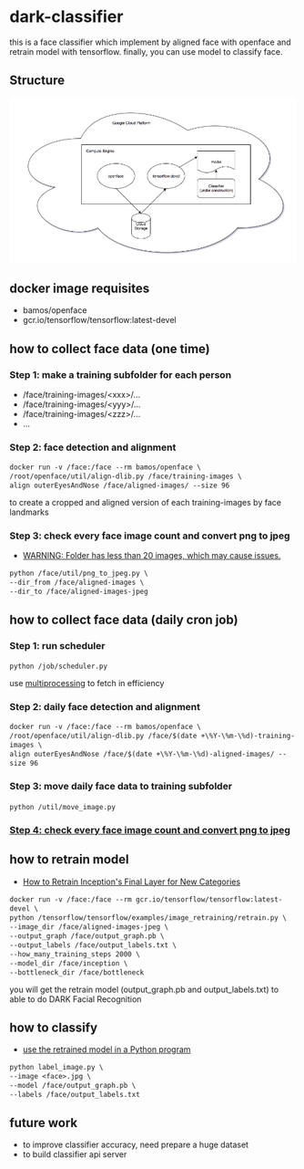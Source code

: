 # dark-classifier
this is a face classifier which implement by aligned face with openface and retrain model with tensorflow. finally, you can use model to classify face.

## Structure
![structure](structure.png?raw=true)

## docker image requisites
* bamos/openface
* gcr.io/tensorflow/tensorflow:latest-devel

## how to collect face data (one time)
### Step 1: make a training subfolder for each person
* /face/training-images/\<xxx\>/...
* /face/training-images/\<yyy\>/...
* /face/training-images/\<zzz\>/...
* ...

### Step 2: face detection and alignment
```
docker run -v /face:/face --rm bamos/openface \
/root/openface/util/align-dlib.py /face/training-images \
align outerEyesAndNose /face/aligned-images/ --size 96
```

to create a cropped and aligned version of each training-images by face landmarks

### Step 3: check every face image count and convert png to jpeg
* [WARNING: Folder has less than 20 images, which may cause issues.](https://github.com/tensorflow/tensorflow/blob/master/tensorflow/examples/image_retraining/retrain.py#L157)

```
python /face/util/png_to_jpeg.py \
--dir_from /face/aligned-images \
--dir_to /face/aligned-images-jpeg
```

## how to collect face data (daily cron job)
### Step 1: run scheduler
`python /job/scheduler.py`

use [multiprocessing](https://github.com/Jim-Lin/dark-classifier/blob/master/job/etl.py#L164) to fetch in efficiency

### Step 2: daily face detection and alignment
```
docker run -v /face:/face --rm bamos/openface \
/root/openface/util/align-dlib.py /face/$(date +\%Y-\%m-\%d)-training-images \
align outerEyesAndNose /face/$(date +\%Y-\%m-\%d)-aligned-images/ --size 96
```

### Step 3: move daily face data to training subfolder
`python /util/move_image.py`

### [Step 4: check every face image count and convert png to jpeg](#step-3-check-every-face-image-count-and-convert-png-to-jpeg)

## how to retrain model
* [How to Retrain Inception's Final Layer for New Categories](https://www.tensorflow.org/tutorials/image_retraining)

```
docker run -v /face:/face --rm gcr.io/tensorflow/tensorflow:latest-devel \
python /tensorflow/tensorflow/examples/image_retraining/retrain.py \
--image_dir /face/aligned-images-jpeg \
--output_graph /face/output_graph.pb \
--output_labels /face/output_labels.txt \
--how_many_training_steps 2000 \
--model_dir /face/inception \
--bottleneck_dir /face/bottleneck
```

you will get the retrain model (output_graph.pb and output_labels.txt) to able to do DARK Facial Recognition

## how to classify
* [use the retrained model in a Python program](https://github.com/eldor4do/TensorFlow-Examples/blob/master/retraining-example.py)

```
python label_image.py \
--image <face>.jpg \
--model /face/output_graph.pb \
--labels /face/output_labels.txt
```

## future work
* to improve classifier accuracy, need prepare a huge dataset
* to build classifier api server 
